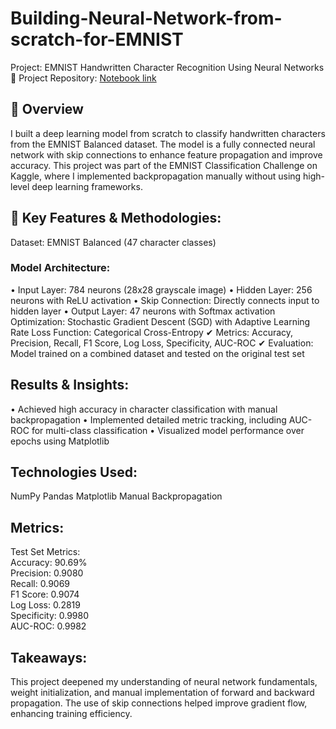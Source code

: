 # Building-Neural-Network-from-scratch-for-EMNIST

Project: EMNIST Handwritten Character Recognition Using Neural Networks  
🔗 Project Repository: [Notebook link](https://www.kaggle.com/code/ajeffreyrufus/emnist-neural-network)

## 📌 Overview
I built a deep learning model from scratch to classify handwritten characters from the EMNIST Balanced dataset. The model is a fully connected neural network with skip connections to enhance feature propagation and improve accuracy. This project was part of the EMNIST Classification Challenge on Kaggle, where I implemented backpropagation manually without using high-level deep learning frameworks.  

## 🔬 Key Features & Methodologies:
 Dataset: EMNIST Balanced (47 character classes)
 ### Model Architecture:
 • Input Layer: 784 neurons (28x28 grayscale image)
 • Hidden Layer: 256 neurons with ReLU activation
 • Skip Connection: Directly connects input to hidden layer
 • Output Layer: 47 neurons with Softmax activation
Optimization: Stochastic Gradient Descent (SGD) with Adaptive Learning Rate
Loss Function: Categorical Cross-Entropy
✔ Metrics: Accuracy, Precision, Recall, F1 Score, Log Loss, Specificity, AUC-ROC
✔ Evaluation: Model trained on a combined dataset and tested on the original test set

## Results & Insights:
• Achieved high accuracy in character classification with manual backpropagation
• Implemented detailed metric tracking, including AUC-ROC for multi-class classification
• Visualized model performance over epochs using Matplotlib

## Technologies Used:
NumPy
Pandas
Matplotlib
Manual Backpropagation

## Metrics:
Test Set Metrics:  
Accuracy: 90.69%  
Precision: 0.9080  
Recall: 0.9069  
F1 Score: 0.9074  
Log Loss: 0.2819  
Specificity: 0.9980  
AUC-ROC: 0.9982  

## Takeaways:
This project deepened my understanding of neural network fundamentals, weight initialization, and manual implementation of forward and backward propagation. The use of skip connections helped improve gradient flow, enhancing training efficiency.
